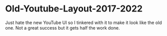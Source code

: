 # Old-Youtube-Layout-2017-2022
Just hate the new YouTube UI so I tinkered with it to make it look like the old one. Not a great success but it gets half the work done.
